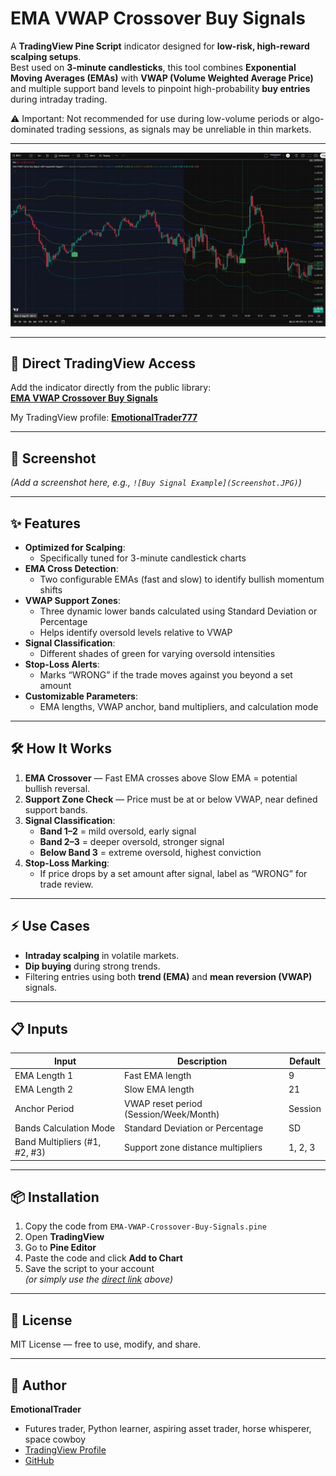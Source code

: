 # EMA VWAP Crossover Buy Signals

A **TradingView Pine Script** indicator designed for **low-risk, high-reward scalping setups**.  
Best used on **3-minute candlesticks**, this tool combines **Exponential Moving Averages (EMAs)** with **VWAP (Volume Weighted Average Price)** and multiple support band levels to pinpoint high-probability **buy entries** during intraday trading.

⚠️ Important: Not recommended for use during low-volume periods or algo-dominated trading sessions, as signals may be unreliable in thin markets.

---

![EMA_VWAP_CROSSOVER_BUY_SIGNALS](Screenshot.JPG)

---

## 📎 Direct TradingView Access
Add the indicator directly from the public library:  
**[EMA VWAP Crossover Buy Signals](https://www.tradingview.com/script/CwsxodkT-EMA-VWAP-crossover-Buy-signals/)**

My TradingView profile: **[EmotionalTrader777](https://www.tradingview.com/u/EmotionalTrader777/)**

---

## 📸 Screenshot
*(Add a screenshot here, e.g., `![Buy Signal Example](Screenshot.JPG)`)*

---

## ✨ Features
- **Optimized for Scalping**:
  - Specifically tuned for 3-minute candlestick charts
- **EMA Cross Detection**:
  - Two configurable EMAs (fast and slow) to identify bullish momentum shifts
- **VWAP Support Zones**:
  - Three dynamic lower bands calculated using Standard Deviation or Percentage
  - Helps identify oversold levels relative to VWAP
- **Signal Classification**:
  - Different shades of green for varying oversold intensities
- **Stop-Loss Alerts**:
  - Marks “WRONG” if the trade moves against you beyond a set amount
- **Customizable Parameters**:
  - EMA lengths, VWAP anchor, band multipliers, and calculation mode

---

## 🛠 How It Works
1. **EMA Crossover** — Fast EMA crosses above Slow EMA = potential bullish reversal.
2. **Support Zone Check** — Price must be at or below VWAP, near defined support bands.
3. **Signal Classification**:
   - **Band 1–2** = mild oversold, early signal
   - **Band 2–3** = deeper oversold, stronger signal
   - **Below Band 3** = extreme oversold, highest conviction
4. **Stop-Loss Marking**:
   - If price drops by a set amount after signal, label as “WRONG” for trade review.

---

## ⚡ Use Cases
- **Intraday scalping** in volatile markets.
- **Dip buying** during strong trends.
- Filtering entries using both **trend (EMA)** and **mean reversion (VWAP)** signals.

---

## 📋 Inputs
| Input                      | Description                                   | Default |
|----------------------------|-----------------------------------------------|---------|
| EMA Length 1               | Fast EMA length                               | 9       |
| EMA Length 2               | Slow EMA length                               | 21      |
| Anchor Period               | VWAP reset period (Session/Week/Month)       | Session |
| Bands Calculation Mode      | Standard Deviation or Percentage             | SD      |
| Band Multipliers (#1, #2, #3)| Support zone distance multipliers            | 1, 2, 3 |

---

## 📦 Installation
1. Copy the code from `EMA-VWAP-Crossover-Buy-Signals.pine`
2. Open **TradingView**
3. Go to **Pine Editor**
4. Paste the code and click **Add to Chart**
5. Save the script to your account  
   *(or simply use the [direct link](https://www.tradingview.com/script/CwsxodkT-EMA-VWAP-crossover-Buy-signals/) above)*

---

## 📜 License
MIT License — free to use, modify, and share.

---

## 👤 Author
**EmotionalTrader**  
- Futures trader, Python learner, aspiring asset trader, horse whisperer, space cowboy  
- [TradingView Profile](https://www.tradingview.com/u/EmotionalTrader777/)  
- [GitHub](https://github.com/EmotionalTrader)
